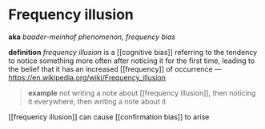 # Frequency illusion

**aka** _baader-meinhof phenomenon, frequency bias_

**definition** _frequency illusion_ is a [[cognitive bias]] referring to the tendency to notice something more often after noticing it for the first time, leading to the belief that it has an increased [[frequency]] of occurrence &mdash; <https://en.wikipedia.org/wiki/Frequency_illusion>

> **example** not writing a note about [[frequency illusion]], then noticing it everywhere, then writing a note about it

[[frequency illusion]] can cause [[confirmation bias]] to arise
